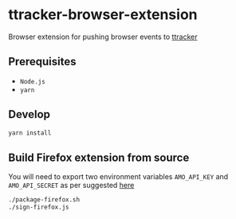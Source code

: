 # ttracker-browser-extension
Browser extension for pushing browser events to [ttracker](https://github.com/hwang381/ttracker)

## Prerequisites
* `Node.js`
* `yarn`

## Develop
```bash
yarn install
```

## Build Firefox extension from source
You will need to export two environment variables `AMO_API_KEY` and `AMO_API_SECRET` as per suggested [here](https://github.com/mozilla/sign-addon#getting-started)
```bash
./package-firefox.sh
./sign-firefox.js
```
